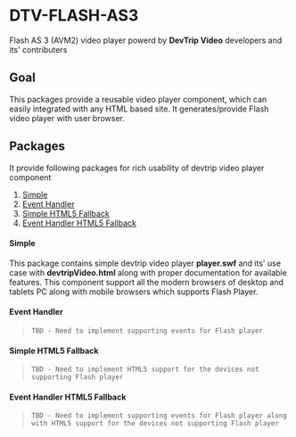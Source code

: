 # DTV-FLASH-AS3

Flash AS 3 (AVM2) video player powerd by **DevTrip Video** developers and its' contributers

## Goal

This packages provide a reusable video player component, which can easily integrated with any HTML based site. It generates/provide Flash video player with user browser.

## Packages 

It provide following packages for rich usability of devtrip video player component

1. [Simple](#simple)
2. [Event Handler](#event-handler)
3. [Simple HTML5 Fallback](#simple-html5-Fallback)
4. [Event Handler HTML5 Fallback](#event-handler-html5-fallback)


#### Simple

This package contains simple devtrip video player **player.swf** and its' use case with **devtripVideo.html** along with proper documentation for available features. This component support all the modern browsers of desktop and tablets PC along with mobile browsers which supports Flash Player.

#### Event Handler

>`TBD - Need to implement supporting events for Flash player`

#### Simple HTML5 Fallback

>`TBD - Need to implement HTML5 support for the devices not supporting Flash player`

#### Event Handler HTML5 Fallback

>`TBD - Need to implement supporting events for Flash player along with HTML5 support for the devices not supporting Flash player`
